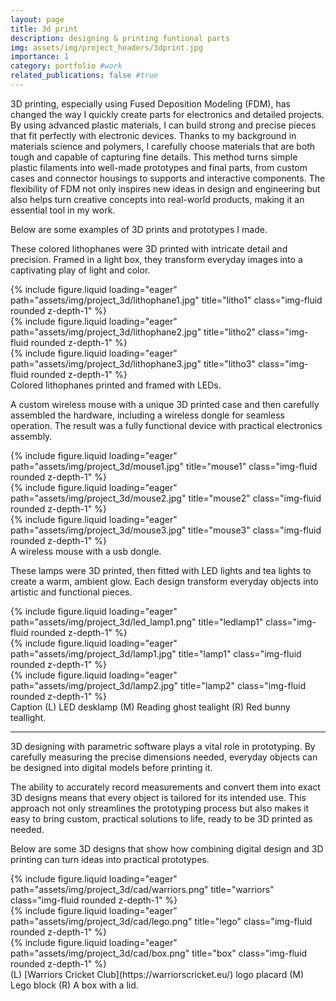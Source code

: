 ```yaml
---
layout: page
title: 3d print
description: designing & printing funtional parts
img: assets/img/project_headers/3dprint.jpg
importance: 1
category: portfolio #work
related_publications: false #true
---
```



3D printing, especially using Fused Deposition Modeling (FDM), has changed the way I quickly create parts for electronics and detailed projects. By using advanced plastic materials, I can build strong and precise pieces that fit perfectly with electronic devices. Thanks to my background in materials science and polymers, I carefully choose materials that are both tough and capable of capturing fine details. This method turns simple plastic filaments into well-made prototypes and final parts, from custom cases and connector housings to supports and interactive components. The flexibility of FDM not only inspires new ideas in design and engineering but also helps turn creative concepts into real-world products, making it an essential tool in my work.

Below are some examples of 3D prints and prototypes I made.

These colored lithophanes were 3D printed with intricate detail and precision. Framed in a light box, they transform everyday images into a captivating play of light and color.

<div class="row">
    <div class="col-sm mt-3 mt-md-0">
        {% include figure.liquid loading="eager" path="assets/img/project_3d/lithophane1.jpg" title="litho1" class="img-fluid rounded z-depth-1" %}
    </div>
    <div class="col-sm mt-3 mt-md-0">
        {% include figure.liquid loading="eager" path="assets/img/project_3d/lithophane2.jpg" title="litho2" class="img-fluid rounded z-depth-1" %}
    </div>
    <div class="col-sm mt-3 mt-md-0">
        {% include figure.liquid loading="eager" path="assets/img/project_3d/lithophane3.jpg" title="litho3" class="img-fluid rounded z-depth-1" %}
    </div>
</div>
<div class="caption">
    Colored lithophanes printed and framed with LEDs.
</div>


A custom wireless mouse with a unique 3D printed case and then carefully assembled the hardware, including a wireless dongle for seamless operation. The result was a fully functional device with practical electronics assembly.


<div class="row">
    <div class="col-sm mt-3 mt-md-0">
        {% include figure.liquid loading="eager" path="assets/img/project_3d/mouse1.jpg" title="mouse1" class="img-fluid rounded z-depth-1" %}
    </div>
    <div class="col-sm mt-3 mt-md-0">
        {% include figure.liquid loading="eager" path="assets/img/project_3d/mouse2.jpg" title="mouse2" class="img-fluid rounded z-depth-1" %}
    </div>
    <div class="col-sm mt-3 mt-md-0">
        {% include figure.liquid loading="eager" path="assets/img/project_3d/mouse3.jpg" title="mouse3" class="img-fluid rounded z-depth-1" %}
    </div>
</div>
<div class="caption">
    A wireless mouse with a usb dongle.
</div>

These lamps were 3D printed, then fitted with LED lights and tea lights to create a warm, ambient glow. Each design transform everyday objects into artistic and functional pieces.


<div class="row">
    <div class="col-sm mt-3 mt-md-0">
        {% include figure.liquid loading="eager" path="assets/img/project_3d/led_lamp1.png" title="ledlamp1" class="img-fluid rounded z-depth-1" %}
    </div>
    <div class="col-sm mt-3 mt-md-0">
        {% include figure.liquid loading="eager" path="assets/img/project_3d/lamp1.jpg" title="lamp1" class="img-fluid rounded z-depth-1" %}
    </div>
    <div class="col-sm mt-3 mt-md-0">
        {% include figure.liquid loading="eager" path="assets/img/project_3d/lamp2.jpg" title="lamp2" class="img-fluid rounded z-depth-1" %}
    </div>
</div>
<div class="caption">
    Caption (L) LED desklamp (M) Reading ghost tealight (R) Red bunny teallight.
</div>

---

3D designing with parametric software plays a vital role in prototyping. By carefully measuring the precise dimensions needed, everyday objects can be designed into digital models before printing it. 

The ability to accurately record measurements and convert them into exact 3D designs means that every object is tailored for its intended use. This approach not only streamlines the prototyping process but also makes it easy to bring custom, practical solutions to life, ready to be 3D printed as needed.

Below are some 3D designs that show how combining digital design and 3D printing can turn ideas into practical prototypes.

<div class="row">
    <div class="col-sm mt-3 mt-md-0">
        {% include figure.liquid loading="eager" path="assets/img/project_3d/cad/warriors.png" title="warriors" class="img-fluid rounded z-depth-1" %}
    </div>
    <div class="col-sm mt-3 mt-md-0">
        {% include figure.liquid loading="eager" path="assets/img/project_3d/cad/lego.png" title="lego" class="img-fluid rounded z-depth-1" %}
    </div>
    <div class="col-sm mt-3 mt-md-0">
        {% include figure.liquid loading="eager" path="assets/img/project_3d/cad/box.png" title="box" class="img-fluid rounded z-depth-1" %}
    </div>
</div>
<div class="caption">
    (L) [Warriors Cricket Club](https://warriorscricket.eu/) logo placard (M) Lego block (R) A box with a lid.
</div>